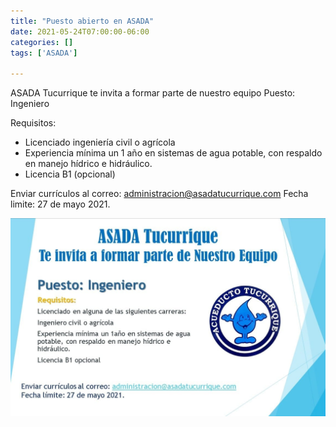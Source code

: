 ```yaml
---
title: "Puesto abierto en ASADA"
date: 2021-05-24T07:00:00-06:00
categories: []
tags: ['ASADA']

---
```

ASADA Tucurrique te invita a formar parte de nuestro equipo
Puesto: Ingeniero
<!--more-->
Requisitos:
- Licenciado ingeniería civil o agrícola
- Experiencia mínima un 1 año en sistemas de agua potable, con respaldo en manejo hídrico e hidráulico.
- Licencia B1 (opcional)

Enviar currículos al correo: administracion@asadatucurrique.com
Fecha limite: 27 de mayo 2021.

![Image](image.jpg)